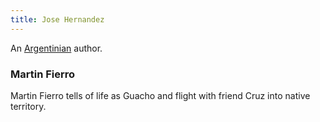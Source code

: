 ```yaml
---
title: Jose Hernandez
---
```


An [Argentinian](../index.html) author.

### Martin Fierro

Martin Fierro tells of life as Guacho and flight with friend Cruz into native territory.
